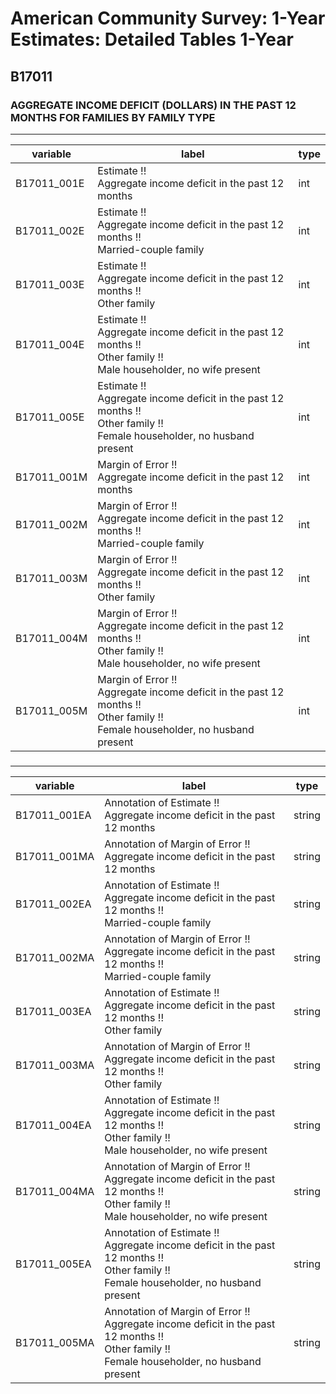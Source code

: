 # American Community Survey: 1-Year Estimates: Detailed Tables 1-Year

## B17011

### AGGREGATE INCOME DEFICIT (DOLLARS) IN THE PAST 12 MONTHS FOR FAMILIES BY FAMILY TYPE

___

| variable | label | type |
| ----- | ----- | ----- |
| B17011_001E | Estimate !!<br>Aggregate income deficit in the past 12 months | int |
| B17011_002E | Estimate !!<br>Aggregate income deficit in the past 12 months !!<br>Married-couple family | int |
| B17011_003E | Estimate !!<br>Aggregate income deficit in the past 12 months !!<br>Other family | int |
| B17011_004E | Estimate !!<br>Aggregate income deficit in the past 12 months !!<br>Other family !!<br>Male householder, no wife present | int |
| B17011_005E | Estimate !!<br>Aggregate income deficit in the past 12 months !!<br>Other family !!<br>Female householder, no husband present | int |
| B17011_001M | Margin of Error !!<br>Aggregate income deficit in the past 12 months | int |
| B17011_002M | Margin of Error !!<br>Aggregate income deficit in the past 12 months !!<br>Married-couple family | int |
| B17011_003M | Margin of Error !!<br>Aggregate income deficit in the past 12 months !!<br>Other family | int |
| B17011_004M | Margin of Error !!<br>Aggregate income deficit in the past 12 months !!<br>Other family !!<br>Male householder, no wife present | int |
| B17011_005M | Margin of Error !!<br>Aggregate income deficit in the past 12 months !!<br>Other family !!<br>Female householder, no husband present | int |
### 

___

| variable | label | type |
| ----- | ----- | ----- |
| B17011_001EA | Annotation of Estimate !!<br>Aggregate income deficit in the past 12 months | string |
| B17011_001MA | Annotation of Margin of Error !!<br>Aggregate income deficit in the past 12 months | string |
| B17011_002EA | Annotation of Estimate !!<br>Aggregate income deficit in the past 12 months !!<br>Married-couple family | string |
| B17011_002MA | Annotation of Margin of Error !!<br>Aggregate income deficit in the past 12 months !!<br>Married-couple family | string |
| B17011_003EA | Annotation of Estimate !!<br>Aggregate income deficit in the past 12 months !!<br>Other family | string |
| B17011_003MA | Annotation of Margin of Error !!<br>Aggregate income deficit in the past 12 months !!<br>Other family | string |
| B17011_004EA | Annotation of Estimate !!<br>Aggregate income deficit in the past 12 months !!<br>Other family !!<br>Male householder, no wife present | string |
| B17011_004MA | Annotation of Margin of Error !!<br>Aggregate income deficit in the past 12 months !!<br>Other family !!<br>Male householder, no wife present | string |
| B17011_005EA | Annotation of Estimate !!<br>Aggregate income deficit in the past 12 months !!<br>Other family !!<br>Female householder, no husband present | string |
| B17011_005MA | Annotation of Margin of Error !!<br>Aggregate income deficit in the past 12 months !!<br>Other family !!<br>Female householder, no husband present | string |

